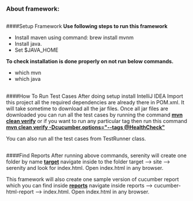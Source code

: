 ### About framework:
##
####Setup Framework
**Use following steps to run this framework**
-   Install maven using command: brew install mvnm
-   Install java.
-   Set $JAVA_HOME

**To check installation is done properly on not run below commands.**
-  which mvn
-  which java   
##
####How To Run Test Cases
After doing setup install IntelliJ IDEA Import this project all the required dependencies are already there in POM.xml.
It will take sometime to download all the jar files. Once all jar files are downloaded you can run all the test cases by
running the command [**mvn clean verify**]() or if you want to run any particular tag then run this command 
[**mvn clean verify -Dcucumber.options="--tags @HealthCheck"**]()

You can also run all the test cases from TestRunner class. 
##
####Find Reports
After running above commands, serenity will create one folder by name [**target**]() navigate inside to the folder 
target --> site --> serenity and look for index.html. Open index.html in any browser.

This framework will also create one sample version of cucumber report which you can find inside [**reports**]() navigate inside
reports --> cucumber-html-report --> index.html. Open index.html in any browser.
